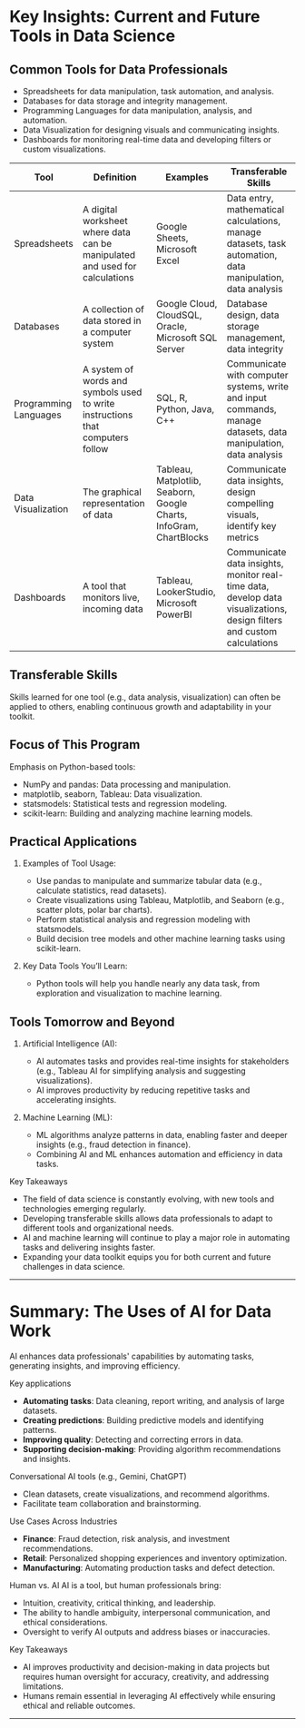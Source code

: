 # Key Insights: Current and Future Tools in Data Science

## Common Tools for Data Professionals
   - Spreadsheets for data manipulation, task automation, and analysis.
   - Databases for data storage and integrity management.
   - Programming Languages for data manipulation, analysis, and automation.
   - Data Visualization for designing visuals and communicating insights.
   - Dashboards for monitoring real-time data and developing filters or custom visualizations.

| Tool                 | Definition                                                              | Examples                                    | Transferable Skills                                                                 |
|----------------------|------------------------------------------------------------------------|--------------------------------------------|------------------------------------------------------------------------------------|
| Spreadsheets         | A digital worksheet where data can be manipulated and used for calculations | Google Sheets, Microsoft Excel             | Data entry, mathematical calculations, manage datasets, task automation, data manipulation, data analysis |
| Databases            | A collection of data stored in a computer system                      | Google Cloud, CloudSQL, Oracle, Microsoft SQL Server | Database design, data storage management, data integrity                          |
| Programming Languages | A system of words and symbols used to write instructions that computers follow | SQL, R, Python, Java, C++                  | Communicate with computer systems, write and input commands, manage datasets, data manipulation, data analysis |
| Data Visualization    | The graphical representation of data                                 | Tableau, Matplotlib, Seaborn, Google Charts, InfoGram, ChartBlocks | Communicate data insights, design compelling visuals, identify key metrics        |
| Dashboards           | A tool that monitors live, incoming data                             | Tableau, LookerStudio, Microsoft PowerBI   | Communicate data insights, monitor real-time data, develop data visualizations, design filters and custom calculations |


## Transferable Skills
   Skills learned for one tool (e.g., data analysis, visualization) can often be applied to others, enabling continuous growth and adaptability in your toolkit.

## Focus of This Program
Emphasis on Python-based tools:
- NumPy and pandas: Data processing and manipulation.
- matplotlib, seaborn, Tableau: Data visualization.
- statsmodels: Statistical tests and regression modeling.
- scikit-learn: Building and analyzing machine learning models.

## Practical Applications
1. Examples of Tool Usage:
   - Use pandas to manipulate and summarize tabular data (e.g., calculate statistics, read datasets).
   - Create visualizations using Tableau, Matplotlib, and Seaborn (e.g., scatter plots, polar bar charts).
   - Perform statistical analysis and regression modeling with statsmodels.
   - Build decision tree models and other machine learning tasks using scikit-learn.

2. Key Data Tools You’ll Learn:
   - Python tools will help you handle nearly any data task, from exploration and visualization to machine learning.

## Tools Tomorrow and Beyond
1. Artificial Intelligence (AI):
   - AI automates tasks and provides real-time insights for stakeholders (e.g., Tableau AI for simplifying analysis and suggesting visualizations).
   - AI improves productivity by reducing repetitive tasks and accelerating insights.

2. Machine Learning (ML):
   - ML algorithms analyze patterns in data, enabling faster and deeper insights (e.g., fraud detection in finance).
   - Combining AI and ML enhances automation and efficiency in data tasks.

Key Takeaways
- The field of data science is constantly evolving, with new tools and technologies emerging regularly.
- Developing transferable skills allows data professionals to adapt to different tools and organizational needs.
- AI and machine learning will continue to play a major role in automating tasks and delivering insights faster.
- Expanding your data toolkit equips you for both current and future challenges in data science.
---

# Summary: The Uses of AI for Data Work

AI enhances data professionals' capabilities by automating tasks, generating insights, and improving efficiency. 

Key applications
- **Automating tasks**: Data cleaning, report writing, and analysis of large datasets.
- **Creating predictions**: Building predictive models and identifying patterns.
- **Improving quality**: Detecting and correcting errors in data.
- **Supporting decision-making**: Providing algorithm recommendations and insights.

Conversational AI tools (e.g., Gemini, ChatGPT)
- Clean datasets, create visualizations, and recommend algorithms.
- Facilitate team collaboration and brainstorming.

Use Cases Across Industries
- **Finance**: Fraud detection, risk analysis, and investment recommendations.
- **Retail**: Personalized shopping experiences and inventory optimization.
- **Manufacturing**: Automating production tasks and defect detection.

Human vs. AI
AI is a tool, but human professionals bring:
- Intuition, creativity, critical thinking, and leadership.
- The ability to handle ambiguity, interpersonal communication, and ethical considerations.
- Oversight to verify AI outputs and address biases or inaccuracies.

Key Takeaways
- AI improves productivity and decision-making in data projects but requires human oversight for accuracy, creativity, and addressing limitations. 
- Humans remain essential in leveraging AI effectively while ensuring ethical and reliable outcomes.

---